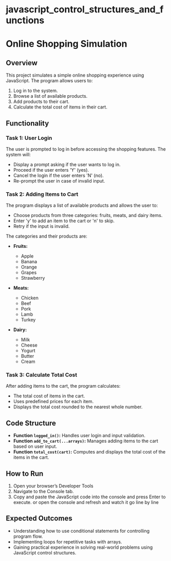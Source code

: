 # javascript_control_structures_and_functions
# Online Shopping Simulation

## Overview

This project simulates a simple online shopping experience using JavaScript. The program allows users to:

1. Log in to the system.
2. Browse a list of available products.
3. Add products to their cart.
4. Calculate the total cost of items in their cart.

## Functionality

### Task 1: User Login

The user is prompted to log in before accessing the shopping features. The system will:

- Display a prompt asking if the user wants to log in.
- Proceed if the user enters 'Y' (yes).
- Cancel the login if the user enters 'N' (no).
- Re-prompt the user in case of invalid input.

### Task 2: Adding Items to Cart

The program displays a list of available products and allows the user to:

- Choose products from three categories: fruits, meats, and dairy items.
- Enter 'y' to add an item to the cart or 'n' to skip.
- Retry if the input is invalid.

The categories and their products are:

- **Fruits:**
  - Apple
  - Banana
  - Orange
  - Grapes
  - Strawberry

- **Meats:**
  - Chicken
  - Beef
  - Pork
  - Lamb
  - Turkey

- **Dairy:**
  - Milk
  - Cheese
  - Yogurt
  - Butter
  - Cream

### Task 3: Calculate Total Cost

After adding items to the cart, the program calculates:

- The total cost of items in the cart.
- Uses predefined prices for each item.
- Displays the total cost rounded to the nearest whole number.

## Code Structure

- **Function `logged_in()`:** Handles user login and input validation.
- **Function `add_to_cart(...arrays)`:** Manages adding items to the cart based on user input.
- **Function `total_cost(cart)`:** Computes and displays the total cost of the items in the cart.

## How to Run

1. Open your browser’s Developer Tools
2. Navigate to the Console tab.
3. Copy and paste the JavaScript code into the console and press Enter to execute.
   or open the console and refresh and watch it go line by line

## Expected Outcomes

- Understanding how to use conditional statements for controlling program flow.
- Implementing loops for repetitive tasks with arrays.
- Gaining practical experience in solving real-world problems using JavaScript control structures.

